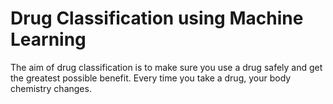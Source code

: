 # Drug Classification using Machine Learning
The aim of drug classification is to make sure you use a drug safely and
get the greatest possible benefit. Every time you take a drug, your body
chemistry changes.
